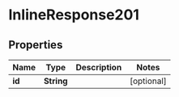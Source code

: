 
# InlineResponse201

## Properties
Name | Type | Description | Notes
------------ | ------------- | ------------- | -------------
**id** | **String** |  |  [optional]



